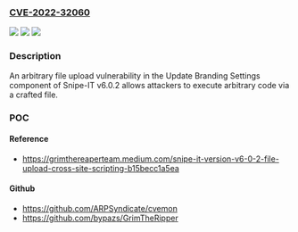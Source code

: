 ### [CVE-2022-32060](https://cve.mitre.org/cgi-bin/cvename.cgi?name=CVE-2022-32060)
![](https://img.shields.io/static/v1?label=Product&message=n%2Fa&color=blue)
![](https://img.shields.io/static/v1?label=Version&message=n%2Fa&color=blue)
![](https://img.shields.io/static/v1?label=Vulnerability&message=n%2Fa&color=brighgreen)

### Description

An arbitrary file upload vulnerability in the Update Branding Settings component of Snipe-IT v6.0.2 allows attackers to execute arbitrary code via a crafted file.

### POC

#### Reference
- https://grimthereaperteam.medium.com/snipe-it-version-v6-0-2-file-upload-cross-site-scripting-b15becc1a5ea

#### Github
- https://github.com/ARPSyndicate/cvemon
- https://github.com/bypazs/GrimTheRipper

